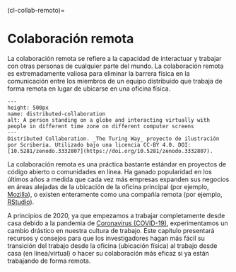 (cl-collab-remoto)=
# Colaboración remota

La colaboración remota se refiere a la capacidad de interactuar y trabajar con otras personas de cualquier parte del mundo. La colaboración remota es extremadamente valiosa para eliminar la barrera física en la comunicación entre los miembros de un equipo distribuido que trabaja de forma remota en lugar de ubicarse en una oficina física.

```{figure} ../figures/distributed-collaboration.jpg
---
height: 500px
name: distributed-collaboration
alt: A person standing on a globe and interacting virtually with people in different time zone on different computer screens
---
Distributed Collaboration. _The Turing Way_ proyecto de ilustración por Scriberia. Utilizado bajo una licencia CC-BY 4.0. DOI: [10.5281/zenodo.3332807](https://doi.org/10.5281/zenodo.3332807).
```

La colaboración remota es una práctica bastante estándar en proyectos de código abierto o comunidades en línea. Ha ganado popularidad en los últimos años a medida que cada vez más empresas expanden sus negocios en áreas alejadas de la ubicación de la oficina principal (por ejemplo, [Mozilla](https://www.mozilla.org/en-GB/)), o existen enteramente como una compañía remota (por ejemplo, [RStudio](https://rstudio.com/about/)).

A principios de 2020, ya que empezamos a trabajar completamente desde casa debido a la pandemia de [Coronavirus (COVID-19)](https://www.who.int/emergencies/diseases/novel-coronavirus-2019), experimentamos un cambio drástico en nuestra cultura de trabajo. Este capítulo presentará recursos y consejos para que los investigadores hagan más fácil su transición del trabajo desde la oficina (ubicación física) al trabajo desde casa (en línea/virtual) o hacer su colaboración más eficaz si ya están trabajando de forma remota.

<!--- Add a summary of all the subchapters --->
